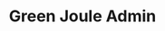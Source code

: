 ---
layout: member
weight: 1
name: Tracy Nguyen
project: Green Joule
subweight: 10
title: Green Joule Admin
img: /assets/images/members/tracy.jpg
email: tracy.nguyen@alumni.ubc.ca
biography: >
  Tracy is a third year Chemical and Biological Engineering student. She is interested in rewewable energy sources. Tracy has worked in a fuel cell research group during her first co-op and actively participates in Green Joule, a research based project on microalgae and its feasbility as an alternative energy source. 
linkedin: https://www.linkedin.com/in/nguyentracyt/
---